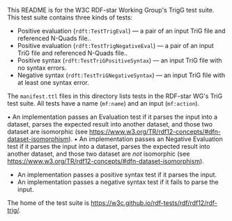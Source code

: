 This README is for the W3C RDF-star Working Group's TrigG test suite.
This test suite contains three kinds of tests:

*  Positive evaluation (`rdft:TestTrigEval`) — a pair of an input TriG file and referenced N-Quads file..
*  Positive evaluation (`rdft:TestTrigNegativeEval`) — a pair of an input TriG file and referenced N-Quads file..
*  Positive syntax (`rdft:TestTriGPositiveSyntax`) — an input TriG file with no syntax errors.
*  Negative syntax (`rdft:TestTriGNegativeSyntax`) — an input TriG file with at least one syntax error.

The `manifest.ttl` files in this directory lists tests in the RDF-star WG's TriG test suite.
All tests have a name (`mf:name`) and an input (`mf:action`).

• An implementation passes an Evaluation test if it parses the input
  into a dataset, parses the expected result into another dataset, and
  those two dataset are isomorphic (see
  <https://www.w3.org/TR/rdf12-concepts/#dfn-dataset-isomorphism>).
• An implementation passes an Negative Evaluation test if it parses the input
  into a dataset, parses the expected result into another dataset, and
  those two dataset are _not_ isomorphic (see
  <https://www.w3.org/TR/rdf12-concepts/#dfn-dataset-isomorphism>).
* An implementation passes a positive syntax test if it parses the input.
* An implementation passes a negative syntax test if it fails to parse the input.

The home of the test suite is <https://w3c.github.io/rdf-tests/rdf/rdf12/rdf-trig/>.
